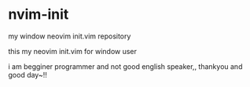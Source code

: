 # nvim-init
my window neovim init.vim repository


this my neovim init.vim for window user

i am begginer programmer and not good english speaker,, thankyou and good day~!!

